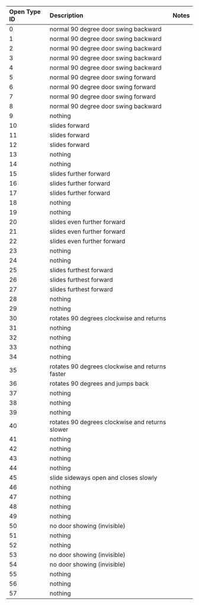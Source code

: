 **Open Type ID**|**Description**|**Notes**
:-----|:-----|:-----
0|normal 90 degree door swing backward| 
1|normal 90 degree door swing backward| 
2|normal 90 degree door swing backward| 
3|normal 90 degree door swing backward| 
4|normal 90 degree door swing backward| 
5|normal 90 degree door swing forward| 
6|normal 90 degree door swing forward| 
7|normal 90 degree door swing forward| 
8|normal 90 degree door swing backward| 
9|nothing| 
10|slides forward| 
11|slides forward| 
12|slides forward| 
13|nothing| 
14|nothing| 
15|slides further forward| 
16|slides further forward| 
17|slides further forward| 
18|nothing| 
19|nothing| 
20|slides even further forward| 
21|slides even further forward| 
22|slides even further forward| 
23|nothing| 
24|nothing| 
25|slides furthest forward| 
26|slides furthest forward| 
27|slides furthest forward| 
28|nothing| 
29|nothing| 
30|rotates 90 degrees clockwise and returns| 
31|nothing| 
32|nothing| 
33|nothing| 
34|nothing| 
35|rotates 90 degrees clockwise and returns faster| 
36|rotates 90 degrees and jumps back| 
37|nothing| 
38|nothing| 
39|nothing| 
40|rotates 90 degrees clockwise and returns slower| 
41|nothing| 
42|nothing| 
43|nothing| 
44|nothing| 
45|slide sideways open and closes slowly| 
46|nothing| 
47|nothing| 
48|nothing| 
49|nothing| 
50|no door showing (invisible)| 
51|nothing| 
52|nothing| 
53|no door showing (invisible)| 
54|no door showing (invisible)| 
55|nothing| 
56|nothing| 
57|nothing| 